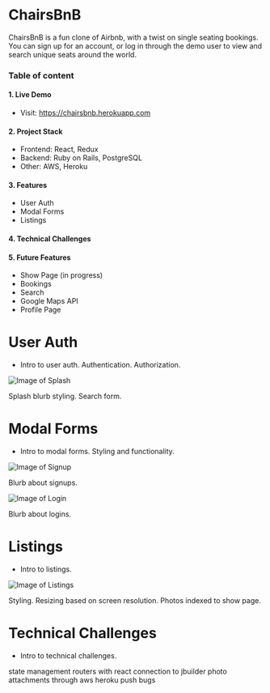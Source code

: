 # ChairsBnB
ChairsBnB is a fun clone of Airbnb, with a twist on single seating bookings. You can sign up for an account, or log in through the demo user to view and search unique seats around the world. 

### Table of content

#### 1. Live Demo
* Visit: https://chairsbnb.herokuapp.com

#### 2. Project Stack 
* Frontend: React, Redux
* Backend: Ruby on Rails, PostgreSQL
* Other: AWS, Heroku

#### 3. Features
* User Auth
* Modal Forms
* Listings
  
#### 4. Technical Challenges

#### 5. Future Features
* Show Page (in progress)
* Bookings
* Search
* Google Maps API
* Profile Page

# User Auth

- Intro to user auth.
  Authentication.
  Authorization. 

![Image of Splash](https://githubreadme.s3.amazonaws.com/screenshot-splash.png)

  Splash blurb styling. 
  Search form. 

# Modal Forms

- Intro to modal forms. 
  Styling and functionality. 

![Image of Signup](https://githubreadme.s3.amazonaws.com/screenshot-signup.png)

  Blurb about signups. 

![Image of Login](https://githubreadme.s3.amazonaws.com/screenshot-login.png)

  Blurb about logins. 

# Listings

- Intro to listings. 

![Image of Listings](https://githubreadme.s3.amazonaws.com/screenshot-listings.png)

  Styling. 
  Resizing based on screen resolution. 
  Photos indexed to show page. 

# Technical Challenges

- Intro to technical challenges. 

state management
routers with react 
connection to jbuilder
photo attachments through aws
heroku push bugs
